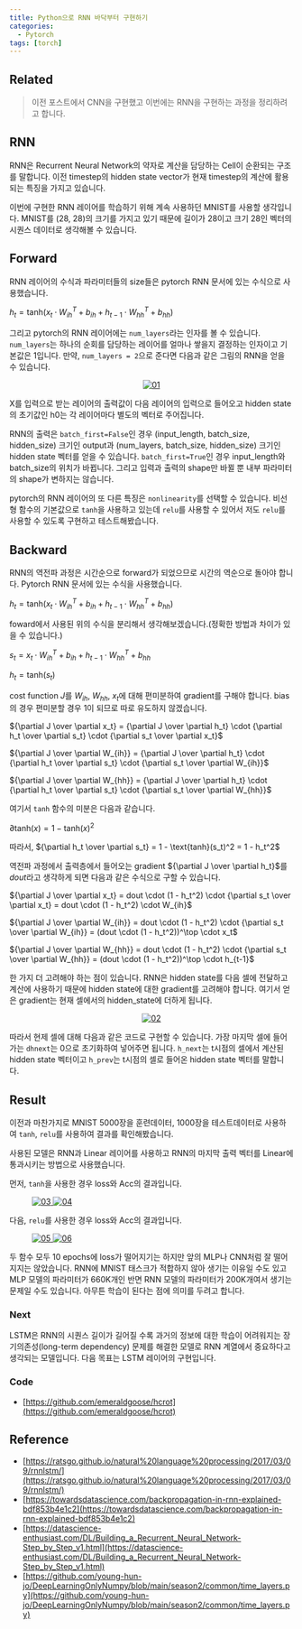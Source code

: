 ```yaml
---
title: Python으로 RNN 바닥부터 구현하기
categories:
  - Pytorch
tags: [torch]
---
```


## Related
> 이전 포스트에서 CNN을 구현했고 이번에는 RNN을 구현하는 과정을 정리하려고 합니다.

## RNN
RNN은 Recurrent Neural Network의 약자로 계산을 담당하는 Cell이 순환되는 구조를 말합니다. 이전 timestep의 hidden state vector가 현재 timestep의 계산에 활용되는 특징을 가지고 있습니다.

이번에 구현한 RNN 레이어를 학습하기 위해 계속 사용하던 MNIST를 사용할 생각입니다. MNIST를 (28, 28)의 크기를 가지고 있기 때문에 길이가 28이고 크기 28인 벡터의 시퀀스 데이터로 생각해볼 수 있습니다.

## Forward
RNN 레이어의 수식과 파라미터들의 size들은 pytorch RNN 문서에 있는 수식으로 사용했습니다.

$h_t = \text{tanh}(x_t \cdot W_{ih}^T + b_{ih} + h_{t-1} \cdot W_{hh}^T + b_{hh})$

그리고 pytorch의 RNN 레이어에는 `num_layers`라는 인자를 볼 수 있습니다. `num_layers`는 하나의 순회를 담당하는 레이어를 얼마나 쌓을지 결정하는 인자이고 기본값은 1입니다. 만약, `num_layers = 2`으로 준다면 다음과 같은 그림의 RNN을 얻을 수 있습니다.

<figure style="text-align:center;">
  <a href="https://onedrive.live.com/embed?resid=502FD124B305BA80%213274&authkey=%21AB8yPnYJBf1XKsM&width=1446&height=802" data-lightbox="gallery">
    <img src="https://onedrive.live.com/embed?resid=502FD124B305BA80%213274&authkey=%21AB8yPnYJBf1XKsM&width=1446&height=802" alt="01" style="max-width: 50%; height: auto;">
  </a>
</figure>

X를 입력으로 받는 레이어의 출력값이 다음 레이어의 입력으로 들어오고 hidden state의 초기값인 h0는 각 레이어마다 별도의 벡터로 주어집니다.

RNN의 출력은 `batch_first=False`인 경우 (input_length, batch_size, hidden_size) 크기인 output과 (num_layers, batch_size, hidden_size) 크기인 hidden state 벡터를 얻을 수 있습니다. `batch_first=True`인 경우 input_length와 batch_size의 위치가 바뀝니다. 그리고 입력과 출력의 shape만 바뀔 뿐 내부 파라미터의 shape가 변하지는 않습니다.

<script src="https://gist.github.com/emeraldgoose/76f18d1eae4dba2b35ec8a5eade3c650.js"></script>

pytorch의 RNN 레이어의 또 다른 특징은 `nonlinearity`를 선택할 수 있습니다. 비선형 함수의 기본값으로 `tanh`을 사용하고 있는데 `relu`를 사용할 수 있어서 저도 `relu`를 사용할 수 있도록 구현하고 테스트해봤습니다.


## Backward
RNN의 역전파 과정은 시간순으로 forward가 되었으므로 시간의 역순으로 돌아야 합니다. Pytorch RNN 문서에 있는 수식을 사용했습니다.  

${h_t} = \text{tanh}(x_t \cdot W_{ih}^T + b_{ih} + h_{t-1} \cdot W_{hh}^T + b_{hh})$  

foward에서 사용된 위의 수식을 분리해서 생각해보겠습니다.(정확한 방법과 차이가 있을 수 있습니다.)

$s_t = x_t \cdot W_{ih}^T + b_{ih} + h_{t-1} \cdot W_{hh}^T + b_{hh}$  

$h_t = \text{tanh}(s_t)$

cost function $J$를 $W_{ih}$, $W_{hh}$, ${x_t}$에 대해 편미분하여 gradient를 구해야 합니다. bias의 경우 편미분할 경우 1이 되므로 따로 유도하지 않겠습니다.

${\partial J \over \partial x_t} = {\partial J \over \partial h_t} \cdot {\partial h_t \over \partial s_t} \cdot {\partial s_t \over \partial x_t}$

${\partial J \over \partial W_{ih}} = {\partial J \over \partial h_t} \cdot {\partial h_t \over \partial s_t} \cdot {\partial s_t \over \partial W_{ih}}$

${\partial J \over \partial W_{hh}} = {\partial J \over \partial h_t} \cdot {\partial h_t \over \partial s_t} \cdot {\partial s_t \over \partial W_{hh}}$

여기서 `tanh` 함수의 미분은 다음과 같습니다.

$\partial \text{tanh}(x) = 1 - \text{tanh}(x)^2$

따라서, ${\partial h_t \over \partial s_t} = 1 - \text{tanh}(s_t)^2 = 1 - h_t^2$

역전파 과정에서 출력층에서 들어오는 gradient ${\partial J \over \partial h_t}$를 $dout$라고 생각하게 되면 다음과 같은 수식으로 구할 수 있습니다. 

${\partial J \over \partial x_t} = dout \cdot (1 - h_t^2) \cdot {\partial s_t \over \partial x_t} = dout \cdot (1 - h_t^2) \cdot W_{ih}$

${\partial J \over \partial W_{ih}} = dout \cdot (1 - h_t^2) \cdot {\partial s_t \over \partial W_{ih}} = (dout \cdot (1 - h_t^2))^\top \cdot x_t$

${\partial J \over \partial W_{hh}} = dout \cdot (1 - h_t^2) \cdot {\partial s_t \over \partial W_{hh}} = (dout \cdot (1 - h_t^2))^\top \cdot h_{t-1}$  

한 가지 더 고려해야 하는 점이 있습니다. RNN은 hidden state를 다음 셀에 전달하고 계산에 사용하기 때문에 hidden state에 대한 gradient를 고려해야 합니다. 여기서 얻은 gradient는 현재 셀에서의 hidden_state에 더하게 됩니다.

<figure style="text-align:center;">
  <a href="https://lh3.googleusercontent.com/fife/ALs6j_GlG-hlEvRVrpuTxh9vgQGZYKGAVLhe6rHgLeympu4Z8aFdRfWTGL67uUztMWLhsacXfsELBTqqCI0ttYKDKVmVrBl_8lcFdE_hIQQy27prDMERgDDeg5tZ0zO6A5fLWvfE9TUPhNHoZqAtRYh32TgU7SSvr0-DPCbXjtW2z6j7ynr6lelRaxkMNI8Box3IxItN_dK2XCrngUQJhZ-ZYD6TwtYbb-1TgxpNcH_mqbHUeDzCSkNdZO0KlzgG5YQQJvFXlHWVkBUjjOD4TLeXe99EGEvsdXwpuGspNY-Cbk9u38jl8enLICWVHDpeARfesfLKyDAZAoc1m-bKSZeELYimSkU7EFHtfp7L1NEyAsQHwRCzldXnt6QV2fJ-p8bYQpKH7ehn-xfLc-LXtNOjngppJJK_5r4MfDZfkrFCnFSkrBaQ9_xH6hvHs7xlQa7KI_ZniE9KfkAM1MhGfjHG85EmVYpIe-iRlwA1PYrwVKw0p8Pnrehxq7NMICiGEeqtaB4rQiQmESeDEkFq-h5SzrqGPg-LCiSENSSW0cjLXe-tIMteS3E5c8NPPVbTorxnZoJKYGV8NWaDpfCsf8K--Q5Y9Qr3CY0sEWD6Di7NyGQDA6YGzHM0C95Pq_rYPzuWdrCrW9gWgcCha3Vi7Rw4SO3YtdaKrom2TcbmZfOkMzsX21Y0_2vnRpNMH9JecR4X9-x9peCu0Z94L6nDiQWNiQX_2nFpCZX2YbgUNwv8n_YnecmMKkob8ULd0KJBtiwg4OekL-8QqD_xyqkPxHcT5U0QBh6jqNjqX5NKGuTgTC6lDlvj5xL0YW9OM8wOC_1DJtgY97UUhWh6SPnJSsniDS_BAiBAKAUjiR6y7MOVJCmtfgZHE6mgKbmDPu2Zw4Hj9byKMRjEVEplDeMNTOV68bQUYTIyeX8EYo1QurPc1Qz5kv5Uo-1axP2aUDYdEGjr_d0GijFXlBbHo_GxMMXkNHRTNL293vMgVyX6Kr9NJPuIO4P44iRmQ6S5lwzAy8MKSc8xfmlhjR8A4fimo5jMk2M0yNh8ewGuJxP5RtIwJsMfcR4O1upkRLPpIyrFGq6m6U3p33r9tTPPQgH0IKd2vdOm3qsCTbx0zOTm5wuRvvzEtQgTyS5l-RAeBPyUgarPgejwisMYdQgrR-DbQAMlljxQnd5jdIt2sGyKMXatTsjbOmXWl4N6FB3PpbQ8C1cFSs7bwINNpnwS8clnE7PlhLYgwvcVI2JMZF2-VVgAUBwsHmcjHdDPGtXWLgk0v-VeOP2Z3VUrm9ja09b9yYx94mKu98KLthZOTWoJLiuXH_mhSM4fhVBSVX41Y4YsJ0wP72Dz0pcCpijAL-P_uxbvmA1zDJ1aYyjyB7tebn6CQXdpXsPdFd3Aqfp5tS3iPUGBC23pjNGpMzp1O8SMaiGusuyq5lkXdpr3oeoDwXugYn9AaC9EvW83qOCmsFijiZU5KdX0GjNjuPBFBNlQBBQ_HRp-c7_ZTFeZFpVa-CFPVyeuVh0IM7k2PbFMiUMCce1AE5Rv-lVmzt5cstmlpRx3e-4z_sAPBOj82E2BckUOdQBZrp6WNGtox-qL6NJnRBfRaZoPc_gP68w2vmbKTfDAM4loRF0PGxCTgY0Q0koyeEzywMorzQ" data-lightbox="gallery">
    <img src="https://lh3.googleusercontent.com/fife/ALs6j_GlG-hlEvRVrpuTxh9vgQGZYKGAVLhe6rHgLeympu4Z8aFdRfWTGL67uUztMWLhsacXfsELBTqqCI0ttYKDKVmVrBl_8lcFdE_hIQQy27prDMERgDDeg5tZ0zO6A5fLWvfE9TUPhNHoZqAtRYh32TgU7SSvr0-DPCbXjtW2z6j7ynr6lelRaxkMNI8Box3IxItN_dK2XCrngUQJhZ-ZYD6TwtYbb-1TgxpNcH_mqbHUeDzCSkNdZO0KlzgG5YQQJvFXlHWVkBUjjOD4TLeXe99EGEvsdXwpuGspNY-Cbk9u38jl8enLICWVHDpeARfesfLKyDAZAoc1m-bKSZeELYimSkU7EFHtfp7L1NEyAsQHwRCzldXnt6QV2fJ-p8bYQpKH7ehn-xfLc-LXtNOjngppJJK_5r4MfDZfkrFCnFSkrBaQ9_xH6hvHs7xlQa7KI_ZniE9KfkAM1MhGfjHG85EmVYpIe-iRlwA1PYrwVKw0p8Pnrehxq7NMICiGEeqtaB4rQiQmESeDEkFq-h5SzrqGPg-LCiSENSSW0cjLXe-tIMteS3E5c8NPPVbTorxnZoJKYGV8NWaDpfCsf8K--Q5Y9Qr3CY0sEWD6Di7NyGQDA6YGzHM0C95Pq_rYPzuWdrCrW9gWgcCha3Vi7Rw4SO3YtdaKrom2TcbmZfOkMzsX21Y0_2vnRpNMH9JecR4X9-x9peCu0Z94L6nDiQWNiQX_2nFpCZX2YbgUNwv8n_YnecmMKkob8ULd0KJBtiwg4OekL-8QqD_xyqkPxHcT5U0QBh6jqNjqX5NKGuTgTC6lDlvj5xL0YW9OM8wOC_1DJtgY97UUhWh6SPnJSsniDS_BAiBAKAUjiR6y7MOVJCmtfgZHE6mgKbmDPu2Zw4Hj9byKMRjEVEplDeMNTOV68bQUYTIyeX8EYo1QurPc1Qz5kv5Uo-1axP2aUDYdEGjr_d0GijFXlBbHo_GxMMXkNHRTNL293vMgVyX6Kr9NJPuIO4P44iRmQ6S5lwzAy8MKSc8xfmlhjR8A4fimo5jMk2M0yNh8ewGuJxP5RtIwJsMfcR4O1upkRLPpIyrFGq6m6U3p33r9tTPPQgH0IKd2vdOm3qsCTbx0zOTm5wuRvvzEtQgTyS5l-RAeBPyUgarPgejwisMYdQgrR-DbQAMlljxQnd5jdIt2sGyKMXatTsjbOmXWl4N6FB3PpbQ8C1cFSs7bwINNpnwS8clnE7PlhLYgwvcVI2JMZF2-VVgAUBwsHmcjHdDPGtXWLgk0v-VeOP2Z3VUrm9ja09b9yYx94mKu98KLthZOTWoJLiuXH_mhSM4fhVBSVX41Y4YsJ0wP72Dz0pcCpijAL-P_uxbvmA1zDJ1aYyjyB7tebn6CQXdpXsPdFd3Aqfp5tS3iPUGBC23pjNGpMzp1O8SMaiGusuyq5lkXdpr3oeoDwXugYn9AaC9EvW83qOCmsFijiZU5KdX0GjNjuPBFBNlQBBQ_HRp-c7_ZTFeZFpVa-CFPVyeuVh0IM7k2PbFMiUMCce1AE5Rv-lVmzt5cstmlpRx3e-4z_sAPBOj82E2BckUOdQBZrp6WNGtox-qL6NJnRBfRaZoPc_gP68w2vmbKTfDAM4loRF0PGxCTgY0Q0koyeEzywMorzQ" alt="02" style="max-width:50%;height:auto;">
  </a>
</figure>

따라서 현제 셀에 대해 다음과 같은 코드로 구현할 수 있습니다. 가장 마지막 셀에 들어가는 `dhnext`는 0으로 초기화하여 넣어주면 됩니다. `h_next`는 t시점의 셀에서 계산된 hidden state 벡터이고 `h_prev`는 t시점의 셀로 들어온 hidden state 벡터를 말합니다.

<script src="https://gist.github.com/emeraldgoose/7d17b6e294d5f746a91b542b093a6b68.js"></script>

## Result
이전과 마찬가지로 MNIST 5000장을 훈련데이터, 1000장을 테스트데이터로 사용하여 `tanh`, `relu`를 사용하여 결과를 확인해봤습니다.

<script src="https://gist.github.com/emeraldgoose/1a03bf1d8296cf80e74e55d46a324d68.js"></script>

사용된 모델은 RNN과 Linear 레이어를 사용하고 RNN의 마지막 출력 벡터를 Linear에 통과시키는 방법으로 사용했습니다.  

먼저, `tanh`을 사용한 경우 loss와 Acc의 결과입니다.  

<figure class="half">
  <a href="https://lh3.googleusercontent.com/fife/ALs6j_Fm1V9e1FVYvhdgPXP1ob9GlKi_I8LW7yo4eslcvaIZO7nGWtirLG2ap6s-ebrqHz3JlafDpE2YX9GiJAIXt_U3Ipytc34DWL_NW7e6_r3pdpW-dl7dx9LazRd7IDMfe6zQetiuUPApp0Dqw92Z9jQ-6mpJ-GkeE1zs7fW39sw7H1NmJQNxSRy2OsM6bxkE1BB3_jXyoM_9sd-VUiQ3-hpAvSmTyD7IQQrSCcJoDBendUvP5srV2CwDYzZHDXp6xCNA19K8RMVZDdi5LtG3WShrTv4YvfnLSuT7lI7_5Rza0snMWt1JC1DPtSBshNdS7xZFhxIcCsRc-Md78ehqWahIvqEMMFzyXhTmcBiAiWjrGPMjM6-i_Ei9fyZwZ9W32QMTq2u4xPisLC6xQM2Jd17burgWptki7nOGXNRh7bGzMNb7L_Jo1UBEFaMrF2El-fAYDOCrjX_CgIjifoxvXxNVupo3LgRPirrmPbA3nS6GyL98huIMA07DM6ewWlRM3Z9NCs91kpyU-nemZ2sn3wwT5ECxSOyspUHjTRmtsfSKR91WyLBl1RduDjYMT8dq3K9nPyIcrpYWqW9quKHa8hLSTNCveUk7r38U-XOHT3MoxSUr81P5-l7D4L-YmjbAiWRtF6SR5qzBI2upvHJKvlyPNjBVatCo8G7gJypRDRgi1ObSG1x6JTCjlccpM_tJmk1K4-oMTaS9ZiAI4xwHPAp_UaH5TDY8DZ_xOVI8HbgIVv6PKhf-36jMXWHE0oEKC7k672Bt26_DztfX41B4HEI8GDDRQSZsfkjwuDQZlgRCoNlQUz5oTmjCQCUHH_P2O6qcqb5uQYY8NQHMjRVTs1eIpCo8byVNH3hswpB7-svura3drPfF2nvf-sTxQi2GGVtGMlj2xtXAqPUMWqcN_DLN4dvZsle9kIEvlrG0Ra7bykTEurulODj7c8ywxUdX2RaYRIqbbl19q9Kbyp9xM_jLqCiNEz_MyFU3atnX1ubgpVMjYzrmcFj8NQiLFxA5BMNQMuogWcmob1GPM9082XwjLfudtvxtxkmaMQyMUzVsGCB_1_D7tIoEYipZwS0zBtmPhw3N_mmQYFtqREr09olvIkYLyc4FYZdpaaOw-mRtCIKIAi3y9z4aWq6Va7KS019Ug3TuuvdBh5gEcgs9YSQPwryvX40c64xZcs0XE1UnCXKBU8tOyccQnOFNevDd2ljYUDdsUkzyff52L_PbMvXKlvDbLXQm0JomNqmA9ddH1oGhcfryVPIbyRqbyg7mqGY2QXdrpB-XZteQ-D0p_0t2RICRDePoRC5p2a0JZdLZCbED9HGo_zVr95sx1JU8esQw96CWGr-Al8Uw43JBUzDQ0uuQhxV171GoarMJF3AVKVDXl7Z1YMZBbhtQIUMedt679BfzkOU-ny4Up10d9dM7O0JXTOY-Ekq6PUa_ZLt_CaqioNIyr7t7NUbdG-mfOYVQVCp_gtdWBxDNIW0-YXaqJgK1lZvxDDhgt9fSXbqPa3OEj-wwweT7MRblLDW2Jy6fsfcvfX28OXVyVvhszF8y_BOiXxzyIXxjntOQWv0g4COgQGmFSH6Ac8KlhilJg7oTkLHQHHcjiycinoPLajwrbVf9_h_t0lStrBpBRiit13xnYQ" data-lightbox="gallery">
    <img src="https://lh3.googleusercontent.com/fife/ALs6j_Fm1V9e1FVYvhdgPXP1ob9GlKi_I8LW7yo4eslcvaIZO7nGWtirLG2ap6s-ebrqHz3JlafDpE2YX9GiJAIXt_U3Ipytc34DWL_NW7e6_r3pdpW-dl7dx9LazRd7IDMfe6zQetiuUPApp0Dqw92Z9jQ-6mpJ-GkeE1zs7fW39sw7H1NmJQNxSRy2OsM6bxkE1BB3_jXyoM_9sd-VUiQ3-hpAvSmTyD7IQQrSCcJoDBendUvP5srV2CwDYzZHDXp6xCNA19K8RMVZDdi5LtG3WShrTv4YvfnLSuT7lI7_5Rza0snMWt1JC1DPtSBshNdS7xZFhxIcCsRc-Md78ehqWahIvqEMMFzyXhTmcBiAiWjrGPMjM6-i_Ei9fyZwZ9W32QMTq2u4xPisLC6xQM2Jd17burgWptki7nOGXNRh7bGzMNb7L_Jo1UBEFaMrF2El-fAYDOCrjX_CgIjifoxvXxNVupo3LgRPirrmPbA3nS6GyL98huIMA07DM6ewWlRM3Z9NCs91kpyU-nemZ2sn3wwT5ECxSOyspUHjTRmtsfSKR91WyLBl1RduDjYMT8dq3K9nPyIcrpYWqW9quKHa8hLSTNCveUk7r38U-XOHT3MoxSUr81P5-l7D4L-YmjbAiWRtF6SR5qzBI2upvHJKvlyPNjBVatCo8G7gJypRDRgi1ObSG1x6JTCjlccpM_tJmk1K4-oMTaS9ZiAI4xwHPAp_UaH5TDY8DZ_xOVI8HbgIVv6PKhf-36jMXWHE0oEKC7k672Bt26_DztfX41B4HEI8GDDRQSZsfkjwuDQZlgRCoNlQUz5oTmjCQCUHH_P2O6qcqb5uQYY8NQHMjRVTs1eIpCo8byVNH3hswpB7-svura3drPfF2nvf-sTxQi2GGVtGMlj2xtXAqPUMWqcN_DLN4dvZsle9kIEvlrG0Ra7bykTEurulODj7c8ywxUdX2RaYRIqbbl19q9Kbyp9xM_jLqCiNEz_MyFU3atnX1ubgpVMjYzrmcFj8NQiLFxA5BMNQMuogWcmob1GPM9082XwjLfudtvxtxkmaMQyMUzVsGCB_1_D7tIoEYipZwS0zBtmPhw3N_mmQYFtqREr09olvIkYLyc4FYZdpaaOw-mRtCIKIAi3y9z4aWq6Va7KS019Ug3TuuvdBh5gEcgs9YSQPwryvX40c64xZcs0XE1UnCXKBU8tOyccQnOFNevDd2ljYUDdsUkzyff52L_PbMvXKlvDbLXQm0JomNqmA9ddH1oGhcfryVPIbyRqbyg7mqGY2QXdrpB-XZteQ-D0p_0t2RICRDePoRC5p2a0JZdLZCbED9HGo_zVr95sx1JU8esQw96CWGr-Al8Uw43JBUzDQ0uuQhxV171GoarMJF3AVKVDXl7Z1YMZBbhtQIUMedt679BfzkOU-ny4Up10d9dM7O0JXTOY-Ekq6PUa_ZLt_CaqioNIyr7t7NUbdG-mfOYVQVCp_gtdWBxDNIW0-YXaqJgK1lZvxDDhgt9fSXbqPa3OEj-wwweT7MRblLDW2Jy6fsfcvfX28OXVyVvhszF8y_BOiXxzyIXxjntOQWv0g4COgQGmFSH6Ac8KlhilJg7oTkLHQHHcjiycinoPLajwrbVf9_h_t0lStrBpBRiit13xnYQ" alt="03">
  </a>
  <a href="https://lh3.googleusercontent.com/fife/ALs6j_F8X4xSsWAKA3zVY6LYTLTex9oy54zNzwnkINxgAoPOMvZEn-O8y1GVOIfC3nPdmmMIT7s2EfYk9xPKJ6U7fJhXd4qb9ijI_7lkH_P-5Ri5vEo7STr2n9rQ9KG7-TQ5Iw9_hNxxdjDJB8TNq4OVLZ_HgSLW4ibWGW2L6Ve0i7QlzHQzsSn4yLkCF4LgIRSIbBFLU77d-2DVZaru29EE8WqKawUdL3A_VT4E7GpLQkdgk2eAWuOEKMTk9mppAEbWENNXlCDSF2pw7yfb0__kU5_D7kR__GguwSDfQVRUnFPq_ToY8O6YGmXn14R8_SnOhb2Rj016V5iu1TMSYHLtKlDUugaJgqpp627BLkGRs7N299wiXVlIuq_2QdKeSM7oVcKskLCxwzk5to-43PXYpI8z5fMF8mES26-lcXfXosUV2uGOETpSw9N3LqMyGzZwl3Y_xwwGPpmD3SyyWdgMMilQolexKPo5PnFtwU_3E-aAfQ2D5kV-yDOQ4lP08CHA0OixGTWGX-fQJOH_yXGYwpMOEyP-uiCmLiAe4N9wut6r8lkJTndVzEwcl6SQSyyQAN_36czDwBqK3rtQW2TzSkyNyx60glfh1NoOM5CjFZ5mRuFecelZK-n2Jwsg8qxoFvU7lOHLWxMO-BlSWqC20rIz55KSQQnk3Lf7qqhQaGgiv2gIw1heIlkbgfJ9Q_g0gwuX9k5BK2IoATKw8_2PtE0mQkX-jVHW4Tz39M6JYuPWOuLD-YEfG1HnedtVX0uxKzMsbQNqsRlnNAOlOOCpw-IE2n6soT9wK4CcqnzIWLef4I10A0nYIDr9vzNuu7_IcpoWLzEyZw4Eqn7ZYaK9b8BHIzm6JlHrj099i6edWcXqybz_iOQVtAhCi6j6b474s3mij9s9mQmdFd7y0P9Uc4ELUUWsrBi8E1MjcF6TqzzRdZf3mtgE9qfIcsjvWTVD6uVvXHzj09ZnTxT2kVzXKFcz0HxKz78GPaEccVEjV-pSUQsr_cMZD9AhrKevpiHzaa73RQawUBwfYuWrr_Ey5808AF785ZI2TQiBxeSjkIoQ94h0a6zCX9KPzlJTnO4xu9sGxfdChriGCRCUn9HK7AR1vJPXejFjgizagfFG1xUFJy8EYSTPiUsUKMuYNJs9vUR2mx9Ihb-21waMeqKgvPTYFZSSZZFmBYA61AjkGmCeWefF4F16iqGt6yW-U9LIdX1XEhY_eKtfkzR9ZvHGrNP5odxp0fP-sDwg0hYybOJwSwjlmypSBuwtF2arSVF3qZ-m4rxbPnErvNFUbf_jnuEOFfZKMX0ypypA79bpWuW6CYaLObNNvq6749ZSDG5OaEJLqHvfnr3RkC9nU6TwpPEwxwCNzN9TDxDIjNYKm3ZVdrtVe-eoy0c5bqR0ybKatWkPgtLCNxlXTrsddeWyKkbB84RZQpQJs7vrTHXFStVwUoMWC1JgScgBRQ1P6iyo7AYwN2oklj7Xo4y3kA-MH6T1mmv4SJ3OVrViqlpuOTDECp3g3B9XKRTDB5okrlNVGhanwEzai8rgY76_VBvj9XQ7n1hnkBNUzyVac64IkxsYPMDXVo_ZLyAN0T9ZyUbN3qk8spTlGqFTSGCwPu8fFRqTMdPCxNqonFj62FTXD4mZm2JJ" data-lightbox="gallery">
    <img src="https://lh3.googleusercontent.com/fife/ALs6j_F8X4xSsWAKA3zVY6LYTLTex9oy54zNzwnkINxgAoPOMvZEn-O8y1GVOIfC3nPdmmMIT7s2EfYk9xPKJ6U7fJhXd4qb9ijI_7lkH_P-5Ri5vEo7STr2n9rQ9KG7-TQ5Iw9_hNxxdjDJB8TNq4OVLZ_HgSLW4ibWGW2L6Ve0i7QlzHQzsSn4yLkCF4LgIRSIbBFLU77d-2DVZaru29EE8WqKawUdL3A_VT4E7GpLQkdgk2eAWuOEKMTk9mppAEbWENNXlCDSF2pw7yfb0__kU5_D7kR__GguwSDfQVRUnFPq_ToY8O6YGmXn14R8_SnOhb2Rj016V5iu1TMSYHLtKlDUugaJgqpp627BLkGRs7N299wiXVlIuq_2QdKeSM7oVcKskLCxwzk5to-43PXYpI8z5fMF8mES26-lcXfXosUV2uGOETpSw9N3LqMyGzZwl3Y_xwwGPpmD3SyyWdgMMilQolexKPo5PnFtwU_3E-aAfQ2D5kV-yDOQ4lP08CHA0OixGTWGX-fQJOH_yXGYwpMOEyP-uiCmLiAe4N9wut6r8lkJTndVzEwcl6SQSyyQAN_36czDwBqK3rtQW2TzSkyNyx60glfh1NoOM5CjFZ5mRuFecelZK-n2Jwsg8qxoFvU7lOHLWxMO-BlSWqC20rIz55KSQQnk3Lf7qqhQaGgiv2gIw1heIlkbgfJ9Q_g0gwuX9k5BK2IoATKw8_2PtE0mQkX-jVHW4Tz39M6JYuPWOuLD-YEfG1HnedtVX0uxKzMsbQNqsRlnNAOlOOCpw-IE2n6soT9wK4CcqnzIWLef4I10A0nYIDr9vzNuu7_IcpoWLzEyZw4Eqn7ZYaK9b8BHIzm6JlHrj099i6edWcXqybz_iOQVtAhCi6j6b474s3mij9s9mQmdFd7y0P9Uc4ELUUWsrBi8E1MjcF6TqzzRdZf3mtgE9qfIcsjvWTVD6uVvXHzj09ZnTxT2kVzXKFcz0HxKz78GPaEccVEjV-pSUQsr_cMZD9AhrKevpiHzaa73RQawUBwfYuWrr_Ey5808AF785ZI2TQiBxeSjkIoQ94h0a6zCX9KPzlJTnO4xu9sGxfdChriGCRCUn9HK7AR1vJPXejFjgizagfFG1xUFJy8EYSTPiUsUKMuYNJs9vUR2mx9Ihb-21waMeqKgvPTYFZSSZZFmBYA61AjkGmCeWefF4F16iqGt6yW-U9LIdX1XEhY_eKtfkzR9ZvHGrNP5odxp0fP-sDwg0hYybOJwSwjlmypSBuwtF2arSVF3qZ-m4rxbPnErvNFUbf_jnuEOFfZKMX0ypypA79bpWuW6CYaLObNNvq6749ZSDG5OaEJLqHvfnr3RkC9nU6TwpPEwxwCNzN9TDxDIjNYKm3ZVdrtVe-eoy0c5bqR0ybKatWkPgtLCNxlXTrsddeWyKkbB84RZQpQJs7vrTHXFStVwUoMWC1JgScgBRQ1P6iyo7AYwN2oklj7Xo4y3kA-MH6T1mmv4SJ3OVrViqlpuOTDECp3g3B9XKRTDB5okrlNVGhanwEzai8rgY76_VBvj9XQ7n1hnkBNUzyVac64IkxsYPMDXVo_ZLyAN0T9ZyUbN3qk8spTlGqFTSGCwPu8fFRqTMdPCxNqonFj62FTXD4mZm2JJ" alt="04">
  </a>
</figure>

다음, `relu`를 사용한 경우 loss와 Acc의 결과입니다.  

<figure class="half">
  <a href="https://lh3.googleusercontent.com/fife/ALs6j_FFKm-A_famrJ68Xi1Bun0iVv5x9VXaM8D_dceBPJFneJRhzAPFXyYCU5ZsdmJvsXLLOHihnecOAAT5zzGqdJix4sef5BFr1mjW9VLdNDaRYhoGIOlq9gpoELPYuoAKknjL-PDqts2d3Y1wNpWBikSDk_eRXaYQCFGn6SxQupAWIDXtmtd3-s2rTj664Dnwn4ZtNJwh-a9C4XM1m-_bEHC2Wg-8e4gC-ZoyVINsNlUyd8X0OLxAuGIk0Y56FRL8vkCLDPgWMgqWUgcGlISejk1vxOkg1iJ5KTCCLWxdm0E1l1DxNbhRYjPAVNa_Xoie0vdPR7JwD9CmmGEV0hhRFtJOSxUfHQK2j44LwHPebrayvGK_li8xMlVDut8DN7ujjuOXy895WgIAJZZZ_2uYi31XtdiiIg1JmB89v6ZZJX0N4zz42-PqzEsXRUHUnCoz9kk8RDf7RU61vynx_R2-VlRANBfMimq5KLbZECHvkoYCpyIvn1ADDWJ3_3GwIbbfrB6c2BkGJ-ALxCKB6R3oGZnWWuT7AhghJYJVBlrczFZPZZNgmixgxOIjzWtknV20pJnKYcZLQKMRcCbrxuDtarTFREe755nKbMkGkOboSY-XHOh3Zd72qweK1-RDxUzVLxCxjmLkA3Jiv2Zal6cgRbb0wJu-BXtoWPpKx_5hyj6lXmQ5xXratShu12WJQixe7htOVWD6K-YOeuYihKPvuRUJP6HMLjHDpw-BPOAnyvqDg0PwS_JUjlAjK4cQBN4HTWRw_ud0bEiIl009Ls6HZcxeGJ_4Wvn4iQPppcVY1HVdAR7I4j5sXkuBAbpb7KeJKQoI6tvYo5qYIpmeoZJTEddtqgsBCpAxw3fC97-cAe2Iwh209UfbfIGANB-AbuQEEw5wPmAWROR7reiyiUESzP2vd1ndU_O8k0Oj0GaQ6Trrd2xTENsOr2tCeMCZBgRtEOonkJjPcLPkElqQFP450HvR8aCd393hx56ruaURoYkcWeMN7YXLxgW78KG8iAYAJUhqD15EKOMfj83nbWLrCq0yUQIrNFxV3iQxwYNFJro5rxpyJVcl9Ht5RhGJpri05JNQuLP3OV7JzDuXO6qxMItAUGr0tKXoBV9uDkuVkm6fiEwnTdrmcfpmjmyale8XoTT5yChWW6eTLzAnlCwlSm-kd6J2bo7OOQ5noXcIISWsSQTydTNxSsYoM-7FyTKf8eDGusTj0yvYucAwxg4RrvesQF1G5LoUgSqOdzPkCECw4vOsPQdLcuJdEgUBrrNPMmYcKxP4lzwx8Ce3DxQrYu-XUa1gD5fPdfAU0JYK5YazHjA1m_ueeypesZqzOluhBVV59ZCqUqtkA5llDbV_A7cAKM4i1Ybp6R-1PC1bPWCgpJzefctldimKYorxZqsj0jQ1Rl5qo34p6XrBXCjeRVddkr4DVjZ0QYJWWskdnsBQwR8OTpHOQMKXXdE6K5otBqVL_LLagaU7lsQp8fx5W0R5hDDf-suIstK1rye1uwg4baWfciMDGEB9PihVh30-bZ_b4yRTaX4WKltT3Lebym-IIayZ3QHkaXdtkqzzgBb0dtCcVUtzDpZ1bXbKrbrTrQiS7-ycTBnthw4PTjhzEw0e9i0CKq_ohD8VBGTFWH7q-bNW" data-lightbox="gallery">
    <img src="https://lh3.googleusercontent.com/fife/ALs6j_FFKm-A_famrJ68Xi1Bun0iVv5x9VXaM8D_dceBPJFneJRhzAPFXyYCU5ZsdmJvsXLLOHihnecOAAT5zzGqdJix4sef5BFr1mjW9VLdNDaRYhoGIOlq9gpoELPYuoAKknjL-PDqts2d3Y1wNpWBikSDk_eRXaYQCFGn6SxQupAWIDXtmtd3-s2rTj664Dnwn4ZtNJwh-a9C4XM1m-_bEHC2Wg-8e4gC-ZoyVINsNlUyd8X0OLxAuGIk0Y56FRL8vkCLDPgWMgqWUgcGlISejk1vxOkg1iJ5KTCCLWxdm0E1l1DxNbhRYjPAVNa_Xoie0vdPR7JwD9CmmGEV0hhRFtJOSxUfHQK2j44LwHPebrayvGK_li8xMlVDut8DN7ujjuOXy895WgIAJZZZ_2uYi31XtdiiIg1JmB89v6ZZJX0N4zz42-PqzEsXRUHUnCoz9kk8RDf7RU61vynx_R2-VlRANBfMimq5KLbZECHvkoYCpyIvn1ADDWJ3_3GwIbbfrB6c2BkGJ-ALxCKB6R3oGZnWWuT7AhghJYJVBlrczFZPZZNgmixgxOIjzWtknV20pJnKYcZLQKMRcCbrxuDtarTFREe755nKbMkGkOboSY-XHOh3Zd72qweK1-RDxUzVLxCxjmLkA3Jiv2Zal6cgRbb0wJu-BXtoWPpKx_5hyj6lXmQ5xXratShu12WJQixe7htOVWD6K-YOeuYihKPvuRUJP6HMLjHDpw-BPOAnyvqDg0PwS_JUjlAjK4cQBN4HTWRw_ud0bEiIl009Ls6HZcxeGJ_4Wvn4iQPppcVY1HVdAR7I4j5sXkuBAbpb7KeJKQoI6tvYo5qYIpmeoZJTEddtqgsBCpAxw3fC97-cAe2Iwh209UfbfIGANB-AbuQEEw5wPmAWROR7reiyiUESzP2vd1ndU_O8k0Oj0GaQ6Trrd2xTENsOr2tCeMCZBgRtEOonkJjPcLPkElqQFP450HvR8aCd393hx56ruaURoYkcWeMN7YXLxgW78KG8iAYAJUhqD15EKOMfj83nbWLrCq0yUQIrNFxV3iQxwYNFJro5rxpyJVcl9Ht5RhGJpri05JNQuLP3OV7JzDuXO6qxMItAUGr0tKXoBV9uDkuVkm6fiEwnTdrmcfpmjmyale8XoTT5yChWW6eTLzAnlCwlSm-kd6J2bo7OOQ5noXcIISWsSQTydTNxSsYoM-7FyTKf8eDGusTj0yvYucAwxg4RrvesQF1G5LoUgSqOdzPkCECw4vOsPQdLcuJdEgUBrrNPMmYcKxP4lzwx8Ce3DxQrYu-XUa1gD5fPdfAU0JYK5YazHjA1m_ueeypesZqzOluhBVV59ZCqUqtkA5llDbV_A7cAKM4i1Ybp6R-1PC1bPWCgpJzefctldimKYorxZqsj0jQ1Rl5qo34p6XrBXCjeRVddkr4DVjZ0QYJWWskdnsBQwR8OTpHOQMKXXdE6K5otBqVL_LLagaU7lsQp8fx5W0R5hDDf-suIstK1rye1uwg4baWfciMDGEB9PihVh30-bZ_b4yRTaX4WKltT3Lebym-IIayZ3QHkaXdtkqzzgBb0dtCcVUtzDpZ1bXbKrbrTrQiS7-ycTBnthw4PTjhzEw0e9i0CKq_ohD8VBGTFWH7q-bNW" alt="05">
  </a>
  <a href="https://lh3.googleusercontent.com/fife/ALs6j_F2NaKfN4xiZhwpPQ9sBfdTCqdATCjrUwQ_HkgFUPvRQEhDw30Cd_GYlHFXL8X498ym91tW1uQgyh_SYMJAdy1a2tmywwYagfRFFdOBRooZxxUj4-4uJ3ogZ69JfowdVmm0IjEU_H-w7FDYpshUxTiRQMxu2UAh5wBW9BzlZpzj988nd0mcb0ztjzoLMoWRaXJE5yPPG9IyPRUXnyFbDQAhPEeDGEj9ZatcRDx5LBLkQkXh2jCVcrhiZPSLO2YZw54fxruI6sNxFZG59fS2-G4JR9rO409sbu7UnpghiNP7l8DfIWy2-SHQDnXV0GGEWkC8cy1BHf5Hzm4jUr4vuRPThAdKaWMp_xiuFd1pxHKFZDsbRbhLU56qgbU3CEpeNZIPRkW3G__gIa18EFrgV2_QssfOaKjGuqsfLqYAWWGz3rqWH7x3bO7xaLeJnzeQojiBXe65NvvcxxsYsIXqE6udbUFp1JZEvMUWc7W1wOXWa7Qetc7uDZVOqLgQUzncIDPVMtvn9MFeKuqqGpAzUN16pxJVA99hIVLdsmq20geSwHDjHQ_Uy_7Z_5eqb1g565C06p17ICAkLizov7PnSHV233AqXaIFWgvt1O-QyuOaKbxsbMjjyYusyjRtAp8sTUtYKnbLMoMFlxMibTiJq-fenjOzwnCVpKSrGAUqibHtiSLebjkfxx_SQG74LGXULJ4Msb-pIbMXKuiKQo5pf6r4oL69L-T8RkAj-0c6TwTiQqWSygng89m-c-ujNfV9aM-pE581gh7IwZwY-WF1tiTNE1jO1EhaCtIYyj3-0hJt4LC7QHLgmGFDeLPV4oQwDLe3HCgrDxUmCK1L4ZbwOl472jsgQocD4YY9H_2QVW66-zPTWUA31PDQ3FgsssHCO0dA9DOZw7u4XRPGyW8vYfl6sfqhiBHWFCTwvOCxklcDHBIdWTp1l9Fcca9PNqx9mDNMnLVuixNlm3Uzo9vngFRxTgm8qDxxwg_ktePNtw-j0c0jikzROtqXhEc0kJ3MCjlXk0r1TtJYwrGcnwdnpF957D1f4g5GblBQc-fzZGWbC40f0LVO8CpRRQYtUO4kS_2ATYgRIYasgD5WPxee0Uhvohez2x22S8oY2pAmVEDTi33yfaa7z4z1fOgZS06IRRnJlS3Sh7u5J9-AzwFhEXkM-iYwX5eSUYXNnwvaeFnOewkz8LS-x8Pnf6dSpQYGBk_CA24fqyM2jyWJ8CmYgzWwBczzDBeYZUBWK5ZRDlh_nzLKnIkw2r_yesrmT_hiNve_juhsDuyZTZzbMc3bEOUituPEKsv5qdRRtMyeDYI7-A5N1oTEM2r8R0z3C4AHC4e_FziIyEIIs4nXHYDViK9RaPc6aVHtR6x5W0nKtkgx8TkMRFerJf3v5BGgOj1-0pn6ux4KYjcNq0dQ0B0qQzL9AKl-jOIqTAi_G-7SrWj1WR8bMCkbf48r-HiR8T9pn3IfH35osnWKwfQQBeai1pmZDY12WS6kBlBk5snXj0I0Ys3-EtFLA0mksP2o1tfP43znPGWDWkjImTuTvWHkqSDB8sLEX8CBf1PcWmKdSu75ZVR0BczM8lPc9HgqpojuELddGDO2aVbBHu5ju92z7Uit7gIIeW5uvVFx6Qg08KD17AaYPA" data-lightbox="gallery">
    <img src="https://lh3.googleusercontent.com/fife/ALs6j_F2NaKfN4xiZhwpPQ9sBfdTCqdATCjrUwQ_HkgFUPvRQEhDw30Cd_GYlHFXL8X498ym91tW1uQgyh_SYMJAdy1a2tmywwYagfRFFdOBRooZxxUj4-4uJ3ogZ69JfowdVmm0IjEU_H-w7FDYpshUxTiRQMxu2UAh5wBW9BzlZpzj988nd0mcb0ztjzoLMoWRaXJE5yPPG9IyPRUXnyFbDQAhPEeDGEj9ZatcRDx5LBLkQkXh2jCVcrhiZPSLO2YZw54fxruI6sNxFZG59fS2-G4JR9rO409sbu7UnpghiNP7l8DfIWy2-SHQDnXV0GGEWkC8cy1BHf5Hzm4jUr4vuRPThAdKaWMp_xiuFd1pxHKFZDsbRbhLU56qgbU3CEpeNZIPRkW3G__gIa18EFrgV2_QssfOaKjGuqsfLqYAWWGz3rqWH7x3bO7xaLeJnzeQojiBXe65NvvcxxsYsIXqE6udbUFp1JZEvMUWc7W1wOXWa7Qetc7uDZVOqLgQUzncIDPVMtvn9MFeKuqqGpAzUN16pxJVA99hIVLdsmq20geSwHDjHQ_Uy_7Z_5eqb1g565C06p17ICAkLizov7PnSHV233AqXaIFWgvt1O-QyuOaKbxsbMjjyYusyjRtAp8sTUtYKnbLMoMFlxMibTiJq-fenjOzwnCVpKSrGAUqibHtiSLebjkfxx_SQG74LGXULJ4Msb-pIbMXKuiKQo5pf6r4oL69L-T8RkAj-0c6TwTiQqWSygng89m-c-ujNfV9aM-pE581gh7IwZwY-WF1tiTNE1jO1EhaCtIYyj3-0hJt4LC7QHLgmGFDeLPV4oQwDLe3HCgrDxUmCK1L4ZbwOl472jsgQocD4YY9H_2QVW66-zPTWUA31PDQ3FgsssHCO0dA9DOZw7u4XRPGyW8vYfl6sfqhiBHWFCTwvOCxklcDHBIdWTp1l9Fcca9PNqx9mDNMnLVuixNlm3Uzo9vngFRxTgm8qDxxwg_ktePNtw-j0c0jikzROtqXhEc0kJ3MCjlXk0r1TtJYwrGcnwdnpF957D1f4g5GblBQc-fzZGWbC40f0LVO8CpRRQYtUO4kS_2ATYgRIYasgD5WPxee0Uhvohez2x22S8oY2pAmVEDTi33yfaa7z4z1fOgZS06IRRnJlS3Sh7u5J9-AzwFhEXkM-iYwX5eSUYXNnwvaeFnOewkz8LS-x8Pnf6dSpQYGBk_CA24fqyM2jyWJ8CmYgzWwBczzDBeYZUBWK5ZRDlh_nzLKnIkw2r_yesrmT_hiNve_juhsDuyZTZzbMc3bEOUituPEKsv5qdRRtMyeDYI7-A5N1oTEM2r8R0z3C4AHC4e_FziIyEIIs4nXHYDViK9RaPc6aVHtR6x5W0nKtkgx8TkMRFerJf3v5BGgOj1-0pn6ux4KYjcNq0dQ0B0qQzL9AKl-jOIqTAi_G-7SrWj1WR8bMCkbf48r-HiR8T9pn3IfH35osnWKwfQQBeai1pmZDY12WS6kBlBk5snXj0I0Ys3-EtFLA0mksP2o1tfP43znPGWDWkjImTuTvWHkqSDB8sLEX8CBf1PcWmKdSu75ZVR0BczM8lPc9HgqpojuELddGDO2aVbBHu5ju92z7Uit7gIIeW5uvVFx6Qg08KD17AaYPA" alt="06">
  </a>
</figure>

두 함수 모두 10 epochs에 loss가 떨어지기는 하지만 앞의 MLP나 CNN처럼 잘 떨어지지는 않았습니다. RNN에 MNIST 태스크가 적합하지 않아 생기는 이유일 수도 있고 MLP 모델의 파라미터가 660K개인 반면 RNN 모델의 파라미터가 200K개여서 생기는 문제일 수도 있습니다. 아무튼 학습이 된다는 점에 의미를 두려고 합니다.

### Next
LSTM은 RNN의 시퀀스 길이가 길어질 수록 과거의 정보에 대한 학습이 어려워지는 장기의존성(long-term dependency) 문제를 해결한 모델로 RNN 계열에서 중요하다고 생각되는 모델입니다. 다음 목표는 LSTM 레이어의 구현입니다.

### Code
- [https://github.com/emeraldgoose/hcrot](https://github.com/emeraldgoose/hcrot)

## Reference
- [https://ratsgo.github.io/natural%20language%20processing/2017/03/09/rnnlstm/](https://ratsgo.github.io/natural%20language%20processing/2017/03/09/rnnlstm/)
- [https://towardsdatascience.com/backpropagation-in-rnn-explained-bdf853b4e1c2](https://towardsdatascience.com/backpropagation-in-rnn-explained-bdf853b4e1c2)
- [https://datascience-enthusiast.com/DL/Building_a_Recurrent_Neural_Network-Step_by_Step_v1.html](https://datascience-enthusiast.com/DL/Building_a_Recurrent_Neural_Network-Step_by_Step_v1.html)
- [https://github.com/young-hun-jo/DeepLearningOnlyNumpy/blob/main/season2/common/time_layers.py](https://github.com/young-hun-jo/DeepLearningOnlyNumpy/blob/main/season2/common/time_layers.py)
